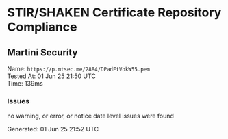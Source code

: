 # STIR/SHAKEN Certificate Repository Compliance

## Martini Security

Name: `https://p.mtsec.me/2884/DPadFtVokW55.pem`\
Tested At: 01 Jun 25 21:50 UTC\
Time: 139ms

### Issues

no warning, or error, or notice date level issues were found

Generated: 01 Jun 25 21:52 UTC